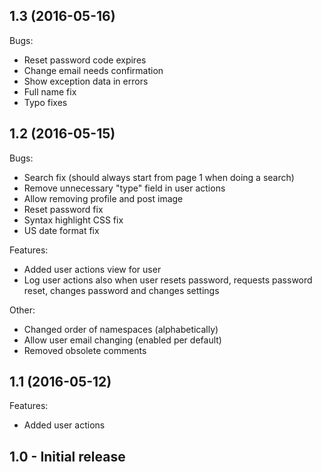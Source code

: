 ## 1.3 (2016-05-16)
Bugs:
* Reset password code expires
* Change email needs confirmation
* Show exception data in errors
* Full name fix
* Typo fixes

## 1.2 (2016-05-15)
Bugs:
* Search fix (should always start from page 1 when doing a search)
* Remove unnecessary "type" field in user actions
* Allow removing profile and post image
* Reset password fix
* Syntax highlight CSS fix
* US date format fix

Features:
* Added user actions view for user
* Log user actions also when user resets password, requests password reset, changes password and changes settings

Other:
* Changed order of namespaces (alphabetically)
* Allow user email changing (enabled per default)
* Removed obsolete comments

## 1.1 (2016-05-12)
Features:
* Added user actions

## 1.0 - Initial release
